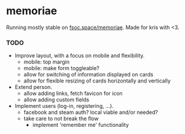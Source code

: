 # memoriae

Running mostly stable on [fsoc.space/memoriae](https://fsoc.space/memoriae/). 
Made for kris with <3.

### TODO

- Improve layout, with a focus on mobile and flexibility.
  - mobile: top margin
  - mobile: make form toggleable?
  - allow for switching of information displayed on cards
  - allow for flexible resizing of cards horizontally and vertically
- Extend person.
  - allow adding links, fetch favicon for icon
  - allow adding custom fields
- Implement users (log-in, registering, ...).
  - facebook and steam auth? local viable and/or needed?
  - take care to not break the flow
    - implement 'remember me' functionality